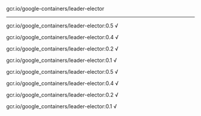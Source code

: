 gcr.io/google-containers/leader-elector 

----
gcr.io/google_containers/leader-elector:0.5 √

gcr.io/google_containers/leader-elector:0.4 √

gcr.io/google_containers/leader-elector:0.2 √

gcr.io/google_containers/leader-elector:0.1 √

gcr.io/google_containers/leader-elector:0.5 √

gcr.io/google_containers/leader-elector:0.4 √

gcr.io/google_containers/leader-elector:0.2 √

gcr.io/google_containers/leader-elector:0.1 √

